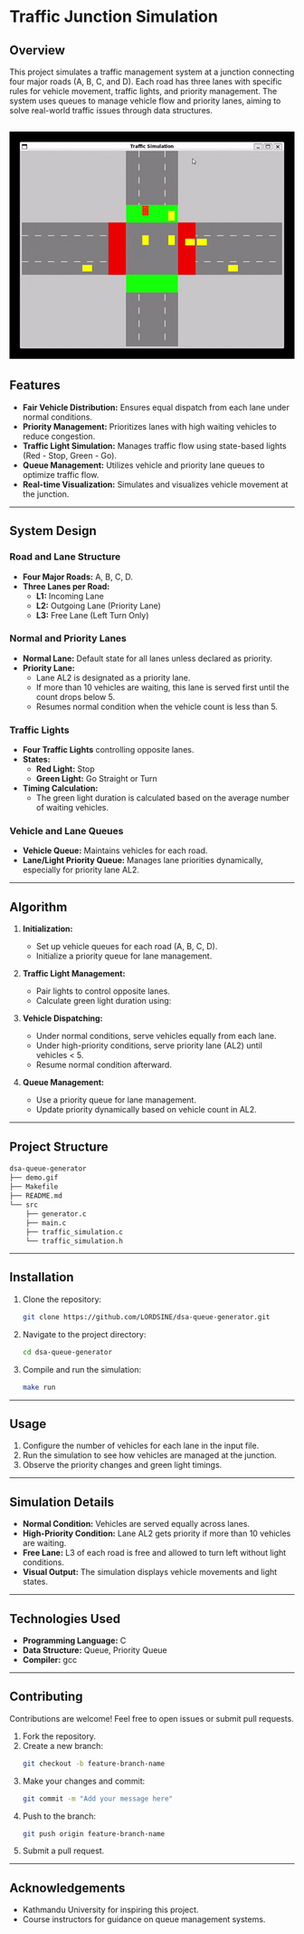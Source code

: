 # Traffic Junction Simulation

## Overview  
This project simulates a traffic management system at a junction connecting four major roads (A, B, C, and D). Each road has three lanes with specific rules for vehicle movement, traffic lights, and priority management. The system uses queues to manage vehicle flow and priority lanes, aiming to solve real-world traffic issues through data structures.

![Traffic Simulation Demo](./demo.gif)
---

## Features
- **Fair Vehicle Distribution:** Ensures equal dispatch from each lane under normal conditions.
- **Priority Management:** Prioritizes lanes with high waiting vehicles to reduce congestion.
- **Traffic Light Simulation:** Manages traffic flow using state-based lights (Red - Stop, Green - Go).
- **Queue Management:** Utilizes vehicle and priority lane queues to optimize traffic flow.
- **Real-time Visualization:** Simulates and visualizes vehicle movement at the junction.

---

## System Design

### Road and Lane Structure
- **Four Major Roads:** A, B, C, D.
- **Three Lanes per Road:**
  - **L1:** Incoming Lane
  - **L2:** Outgoing Lane (Priority Lane)
  - **L3:** Free Lane (Left Turn Only)

### Normal and Priority Lanes
- **Normal Lane:** Default state for all lanes unless declared as priority.
- **Priority Lane:** 
  - Lane AL2 is designated as a priority lane.
  - If more than 10 vehicles are waiting, this lane is served first until the count drops below 5.
  - Resumes normal condition when the vehicle count is less than 5.

### Traffic Lights
- **Four Traffic Lights** controlling opposite lanes.
- **States:**
  - **Red Light:** Stop
  - **Green Light:** Go Straight or Turn
- **Timing Calculation:**
  - The green light duration is calculated based on the average number of waiting vehicles.

### Vehicle and Lane Queues
- **Vehicle Queue:** Maintains vehicles for each road.
- **Lane/Light Priority Queue:** Manages lane priorities dynamically, especially for priority lane AL2.

---

## Algorithm
1. **Initialization:**
   - Set up vehicle queues for each road (A, B, C, D).
   - Initialize a priority queue for lane management.
2. **Traffic Light Management:**
   - Pair lights to control opposite lanes.
   - Calculate green light duration using:


3. **Vehicle Dispatching:**
   - Under normal conditions, serve vehicles equally from each lane.
   - Under high-priority conditions, serve priority lane (AL2) until vehicles < 5.
   - Resume normal condition afterward.
4. **Queue Management:**
   - Use a priority queue for lane management.
   - Update priority dynamically based on vehicle count in AL2.

---

## Project Structure

```
dsa-queue-generator
├── demo.gif
├── Makefile
├── README.md
└── src
    ├── generator.c
    ├── main.c
    ├── traffic_simulation.c
    └── traffic_simulation.h
```

---

## Installation
1. Clone the repository:
    ```bash
    git clone https://github.com/LORDSINE/dsa-queue-generator.git
    ```
2. Navigate to the project directory:
    ```bash
    cd dsa-queue-generator
    ```
3. Compile and run the simulation:
    ```bash
    make run
    ```

---

## Usage
1. Configure the number of vehicles for each lane in the input file.
2. Run the simulation to see how vehicles are managed at the junction.
3. Observe the priority changes and green light timings.

---

## Simulation Details
- **Normal Condition:** Vehicles are served equally across lanes.
- **High-Priority Condition:** Lane AL2 gets priority if more than 10 vehicles are waiting.
- **Free Lane:** L3 of each road is free and allowed to turn left without light conditions.
- **Visual Output:** The simulation displays vehicle movements and light states.

---

## Technologies Used
- **Programming Language:** C
- **Data Structure:** Queue, Priority Queue
- **Compiler:** gcc

---

## Contributing
Contributions are welcome! Feel free to open issues or submit pull requests.
1. Fork the repository.
2. Create a new branch:
    ```bash
    git checkout -b feature-branch-name
    ```
3. Make your changes and commit:
    ```bash
    git commit -m "Add your message here"
    ```
4. Push to the branch:
    ```bash
    git push origin feature-branch-name
    ```
5. Submit a pull request.

---

## Acknowledgements
- Kathmandu University for inspiring this project.
- Course instructors for guidance on queue management systems.
